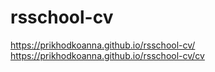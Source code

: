 # rsschool-cv
https://prikhodkoanna.github.io/rsschool-cv/
https://prikhodkoanna.github.io/rsschool-cv/cv
